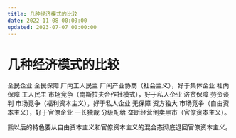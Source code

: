 ```yaml
---
title: 几种经济模式的比较
date: 2022-11-08 00:00:00
updated: 2023-07-07 00:00:00
---
```


# 几种经济模式的比较

全民企业 全民保障 厂内工人民主 厂间产业协商（社会主义），好于集体企业 社内保障 工人民主 市场竞争（南斯拉夫合作社模式），好于私人企业 济贫保障 劳资谈判  市场竞争（福利资本主义），好于私人企业 无保障 资方独大 市场竞争（自由资本主义），好于官僚企业 一长独裁 分级配给 垄断经营倒卖黑市（官僚资本主义）。

熊以后的特色要从自由资本主义和官僚资本主义的混合态彻底退回官僚资本主义。
